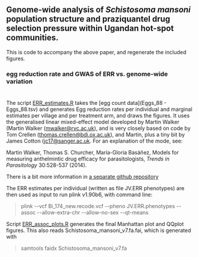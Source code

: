 ## Genome-wide analysis of *Schistosoma mansoni* population structure and praziquantel drug selection pressure within Ugandan hot-spot communities.

This is code to accompany the above paper, and regenerate the included figures.


### egg reduction rate and GWAS of ERR vs. genome-wide variation
#

The script [ERR_estimates.R](ERR_estimates.R) takes the [egg count data](Eggs_88 - Eggs_88.tsv) and generates Egg reduction rates per individual and marginal estimates per village and per treatment arm, and draws the figures. It uses the generalised linear mixed-effect model developed by Martin Walker (Martin Walker (mwalker@rvc.ac.uk), and is very closely based on code by Tom Crellen (thomas.crellen@bdi.ox.ac.uk), and Martin, plus a tiny bit by James Cotton (jc17@sanger.ac.uk. For an explanation of the mode, see:

Martin Walker, Thomas S. Churcher, María-Gloria Basáñez,
Models for measuring anthelmintic drug efficacy for parasitologists,
*Trends in Parasitology* 30:528-537 (2014).

 There is a bit more information in [a separate github repository](https://github.com/jacotton/ERR_mixed_model)

The ERR estimates per individual (written as file JV.ERR phenotypes) are then used as input to run plink v1.90b6, with command line:

> plink --vcf Bi_174_new.recode.vcf --pheno JV.ERR.phenotypes --assoc --allow-extra-chr --allow-no-sex --qt-means

Script [ERR_assoc_plots.R](ERR_assoc_plots.R) generates the final Manhattan plot and QQplot figures.
This also reads Schistosoma_mansoni_v7.fa.fai, which is generated with 

> samtools faidx Schistosoma_mansoni_v7.fa

